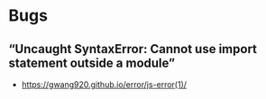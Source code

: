 # Bugs

## “Uncaught SyntaxError: Cannot use import statement outside a module”
- https://gwang920.github.io/error/js-error(1)/

